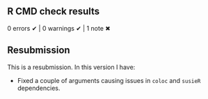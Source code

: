 ## R CMD check results

0 errors ✔ | 0 warnings ✔ | 1 note ✖

## Resubmission

This is a resubmission. In this version I have:

* Fixed a couple of arguments causing issues in `coloc` and `susieR` dependencies.